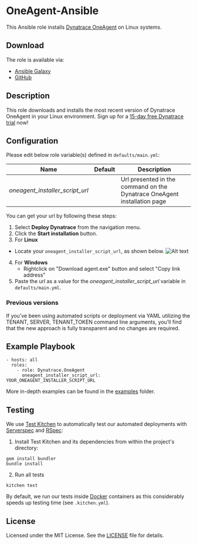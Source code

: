 # OneAgent-Ansible

This Ansible role installs [Dynatrace OneAgent](http://www.dynatrace.com) on Linux systems.

## Download

The role is available via:

- [Ansible Galaxy](https://galaxy.ansible.com/Dynatrace/OneAgent)
- [GitHub](https://github.com/dynatrace/Dynatrace-OneAgent-Ansible)

## Description

This role downloads and installs the most recent version of Dynatrace OneAgent in your Linux environment. Sign up for a [15-day free Dynatrace trial](https://www.dynatrace.com/trial/?vehicle_name=https://github.com/Dynatrace/Dynatrace-OneAgent-Ansible/) now!

## Configuration

Please edit below role variable(s) defined in ```defaults/main.yml```:

| Name                                   | Default            | Description
|----------------------------------------|--------------------|------------
| *oneagent_installer_script_url*        |                    | Url presented in the command on the Dynatrace OneAgent installation page

You can get your url by following these steps:

1. Select **Deploy Dynatrace** from the navigation menu.
2. Click the **Start installation** button.
3.  For **Linux**
   - Locate your `oneagent_installer_script_url`, as shown below.
   ![Alt text](https://user-images.githubusercontent.com/23307837/31117056-a912fb0c-a828-11e7-8020-f065adf65fa9.png)
4. For **Windows**
    - Rightclick on "Download agent.exe" button and select "Copy link address"
5. Paste the url as a value for the *oneagent_installer_script_url* variable in `defaults/main.yml`.

### Previous versions

If you’ve been using automated scripts or deployment via YAML utilizing the TENANT, SERVER, TENANT_TOKEN command line arguments, you’ll find that the new approach is fully transparent and no changes are required.

## Example Playbook

```
- hosts: all
  roles:
    - role: Dynatrace.OneAgent
      oneagent_installer_script_url: YOUR_ONEAGENT_INSTALLER_SCRIPT_URL
```

More in-depth examples can be found in the [examples](https://github.com/Dynatrace/Dynatrace-OneAgent-Ansible/tree/master/examples) folder.

## Testing

We use [Test Kitchen](http://kitchen.ci) to automatically test our automated deployments with [Serverspec](http://serverspec.org) and [RSpec](http://rspec.info/):

1) Install Test Kitchen and its dependencies from within the project's directory:

```
gem install bundler
bundle install
```

2) Run all tests

```
kitchen test
```

By default, we run our tests inside [Docker](https://www.docker.com/) containers as this considerably speeds up testing time (see `.kitchen.yml`).

## License

Licensed under the MIT License. See the [LICENSE](https://github.com/dynatrace/Dynatrace-OneAgent-Ansible/blob/master/LICENSE) file for details.
